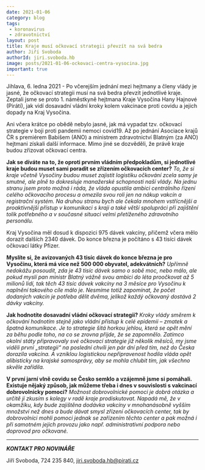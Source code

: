```yaml
---
date: 2021-01-06
category: blog
tags:
 - koronavirus 
 - zdravotnictví
layout: post
title: Kraje musí očkovací strategii převzít na svá bedra
author: Jiří Svoboda
authorId: jiri.svoboda.hb
image: posts/2021-01-06-ockovaci-centra-vysocina.jpg
important: true
---
```


Jihlava, 6. ledna 2021 - Po včerejším jednání mezi hejtmany a členy vlády je jasné, že očkovací strategii musí na svá bedra převzít jednotlivé kraje. Zeptali jsme se proto 1. náměstkyně hejtmana Kraje Vysočina Hany Hajnové (Piráti), jak vidí dosavadní vládní kroky kolem vakcinace proti covidu a jejich dopady na Kraj Vysočina.

Ani včera krátce po obědě nebylo jasné, jak má vypadat tzv. očkovací strategie v boji proti pandemii nemoci covid19. Až po jednání Asociace krajů ČR s premiérem Babišem (ANO) a ministrem zdravotnictví Blatným (za ANO) hejtmani získali další informace. Mimo jiné se dozvěděli, že právě kraje budou zřizovat očkovací centra.

**Jak se díváte na to, že oproti prvním vládním předpokladům, si jednotlivé kraje budou muset sami poradit se zřízením očkovacích center?**
*To, že si kraje včetně Vysočiny budou muset zajistit logistiku očkování zcela samy je smutné, ale plně to dokresluje manažerské schopnosti naší vlády. Na jednu stranu jsem proto možná i ráda, že vláda opustila ambici centrálního řízení celého očkovacího procesu a omezila svou roli jen na nákup vakcín a registrační systém. Na druhou stranu bych ale čekala mnohem vstřícnější a proaktivnější přístup v komunikaci s kraji a také větší spolupráci při zajištění tolik potřebného a v současné situaci velmi přetíženého zdravotního personálu.*

Kraj Vysočina měl dosud k dispozici 975 dávek vakcíny, přičemž včera mělo dorazit dalších 2340 dávek. Do konce března je počítáno s 43 tisíci dávek očkovací látky Pfizer.

**Myslíte si, že avizovaných 43 tisíc dávek do konce března je pro Vysočinu, která má více než 500 000 obyvatel, adekvátních?**
*Upřímně nedokážu posoudit, zda je 43 tisíc dávek samo o sobě moc, nebo málo, ale pokud myslí pan ministr Blatný vážně svou ambici do léta proočkovat až 5 milionů lidí, tak těch 43 tisíc dávek vakcíny na 3 měsíce pro Vysočinu k naplnění takového cíle málo je. Nesmíme totiž zapomínat, že počet dodaných vakcín je potřeba dělit dvěma, jelikož každý očkovaný dostává 2 dávky vakcíny.*

**Jak hodnotíte dosavadní vládní očkovací strategii?**
*Kroky vlády směrem k očkování hodnotím stejně jako vládní přístup k celé epidemii – zmatek a špatná komunikace. Je to strategie šitá horkou jehlou, která se opět mění za běhu podle toho, na co se zrovna přijde, že se zapomnělo. Zatímco okolní státy připravovaly své očkovací strategie již několik měsíců, my jsme viděli první „strategii“ na poslední chvíli jen pár dní před tím, než do Česka dorazila vakcína. A vzniklou logistickou nepřipravenost hodila vláda opět alibisticky na krajské samosprávy, aby se mohla chlubit tím, jak všechno skvěle zařídila.*

**V první jarní vlně covidu se Česko semklo a vzájemně jsme si pomáhali. Existuje nějaký způsob, jak můžeme třeba i dnes v souvislosti s vakcinací dobrovolnicky pomoci?**
*Možnost dobrovolnické pomoci je dobrá otázka a určitě jí zkusím s kolegy v radě kraje prodiskutovat. Napadá mě, že v okamžiku, kdy bude zajištěna dodávka vakcíny v mnohanásobně vyšším množství než dnes a bude dávat smysl zřízení očkovacích center, tak by dobrovolníci mohli pomoci jednak se zařízením těchto center a pak možná i při samotném jejich provozu jako např. administrativní podpora nebo doprovod pro očkované.*

---

***KONTAKT PRO NOVINÁŘE*** 

Jiří Svoboda, 724 235 840, <jiri.svoboda.hb@pirati.cz>
